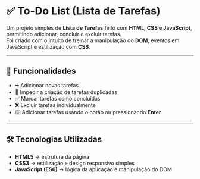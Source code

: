# ✅ To-Do List (Lista de Tarefas)

Um projeto simples de **Lista de Tarefas** feito com **HTML, CSS e JavaScript**, permitindo adicionar, concluir e excluir tarefas.  
Foi criado com o intuito de treinar a manipulação do **DOM**, eventos em JavaScript e estilização com **CSS**.  

---

## 🚀 Funcionalidades
- ➕ Adicionar novas tarefas  
- 🚫 Impedir a criação de tarefas duplicadas  
- ✅ Marcar tarefas como concluídas
- ❌ Excluir tarefas individualmente  
- ⌨️ Adicionar tarefas usando o botão ou pressionando **Enter**  

---

## 🛠️ Tecnologias Utilizadas
- **HTML5** → estrutura da página  
- **CSS3** → estilização e design responsivo simples  
- **JavaScript (ES6)** → lógica da aplicação e manipulação do DOM  
